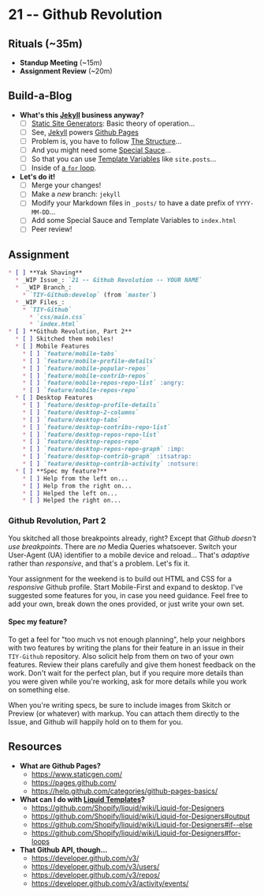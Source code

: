 # 21 -- Github Revolution

## Rituals (~35m)

* **Standup Meeting** (~15m)
* **Assignment Review** (~20m)

## Build-a-Blog

* **What's this [Jekyll](http://jekyllrb.com) business anyway?**
  * [ ] [Static Site Generators](https://www.staticgen.com/): Basic theory of operation...
  * [ ] See, [Jekyll](http://jekyllrb.com/docs/home) powers [Github Pages](https://help.github.com/categories/github-pages-basics/)
  * [ ] Problem is, you have to follow [The Structure](http://jekyllrb.com/docs/structure/)...
  * [ ] And you might need some [Special Sauce](http://jekyllrb.com/docs/frontmatter/)...
  * [ ] So that you can use [Template Variables](http://jekyllrb.com/docs/variables/) like `site.posts`...
  * [ ] Inside of [a `for` loop](https://github.com/Shopify/liquid/wiki/Liquid-for-Designers#for-loops).
* **Let's do it!**
  * [ ] Merge your changes!
  * [ ] Make a _new_ branch: `jekyll`
  * [ ] Modify your Markdown files in `_posts/` to have a date prefix of `YYYY-MM-DD`...
  * [ ] Add some Special Sauce and Template Variables to `index.html`
  * [ ] Peer review!

## Assignment

```markdown
* [ ] **Yak Shaving**
  * _WIP Issue_: `21 -- Github Revolution -- YOUR NAME`
  *  _WIP Branch_:
    * `TIY-Github:develop` (from `master`)
  * _WIP Files_:
    * `TIY-Github`
      * `css/main.css`
      * `index.html`
* [ ] **Github Revolution, Part 2**
  * [ ] Skitched them mobiles!
  * [ ] Mobile Features
    * [ ] `feature/mobile-tabs`
    * [ ] `feature/mobile-profile-details`
    * [ ] `feature/mobile-popular-repos`
    * [ ] `feature/mobile-contrib-repos`
    * [ ] `feature/mobile-repos-repo-list` :angry:
    * [ ] `feature/mobile-repos-repo`
  * [ ] Desktop Features
    * [ ] `feature/desktop-profile-details`
    * [ ] `feature/desktop-2-columns`
    * [ ] `feature/desktop-tabs`
    * [ ] `feature/desktop-contribs-repo-list`
    * [ ] `feature/desktop-repos-repo-list`
    * [ ] `feature/desktop-repos-repo`
    * [ ] `feature/desktop-repos-repo-graph` :imp:
    * [ ] `feature/desktop-contrib-graph` :itsatrap:
    * [ ] `feature/desktop-contrib-activity` :notsure:
  * [ ] **Spec my feature?**
    * [ ] Help from the left on...
    * [ ] Help from the right on...
    * [ ] Helped the left on...
    * [ ] Helped the right on...
```

### Github Revolution, Part 2

You skitched all those breakpoints already, right? Except that _Github doesn't use breakpoints_. There are _no_ Media Queries whatsoever. Switch your User-Agent (UA) identifier to a mobile device and reload... That's _adaptive_ rather than _responsive_, and that's a problem. Let's fix it.

Your assignment for the weekend is to build out HTML and CSS for a _responsive_ Github profile. Start Mobile-First and expand to desktop. I've suggested some features for you, in case you need guidance. Feel free to add your own, break down the ones provided, or just write your own set.

#### Spec my feature?

To get a feel for "too much vs not enough planning", help your neighbors with two features by writing the plans for their feature in an issue in their `TIY-Github` repository. Also solicit help from them on two of your own features. Review their plans carefully and give them honest feedback on the work. Don't wait for the perfect plan, but if you require more details than you were given while you're working, ask for more details while you work on something else.

When you're writing specs, be sure to include images from Skitch or Preview (or whatever) with markup. You can attach them directly to the Issue, and Github will happily hold on to them for you.

## Resources

* **What are Github Pages?**
  * https://www.staticgen.com/
  * https://pages.github.com/
  * https://help.github.com/categories/github-pages-basics/
* **What can I do with [Liquid Templates](https://github.com/Shopify/liquid/wiki)?**
  * https://github.com/Shopify/liquid/wiki/Liquid-for-Designers
  * https://github.com/Shopify/liquid/wiki/Liquid-for-Designers#output
  * https://github.com/Shopify/liquid/wiki/Liquid-for-Designers#if--else
  * https://github.com/Shopify/liquid/wiki/Liquid-for-Designers#for-loops
* **That Github API, though...**
  * https://developer.github.com/v3/
  * https://developer.github.com/v3/users/
  * https://developer.github.com/v3/repos/
  * https://developer.github.com/v3/activity/events/

